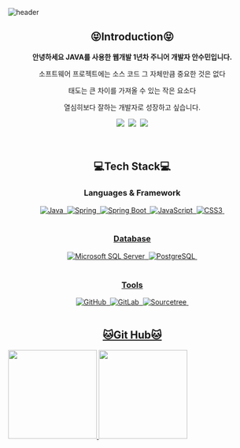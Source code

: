 
<!--
**SuminAnn/SuminAnn** is a ✨ _special_ ✨ repository because its `README.md` (this file) appears on your GitHub profile.

Here are some ideas to get you started:

- 🔭 I’m currently working on ...
- 🌱 I’m currently learning ...
- 👯 I’m looking to collaborate on ...
- 🤔 I’m looking for help with ...
- 💬 Ask me about ...
- 📫 How to reach me: ...
- 😄 Pronouns: ...
- ⚡ Fun fact: ...
-->

![header](https://capsule-render.vercel.app/api?type=slice&color=FFDC3C&height=300&section=header&text=SuminAnn&fontColor=0000FF&fontSize=90)

<h2 align=center>😝Introduction😝</h2>
<p align=center><strong>안녕하세요 JAVA를 사용한 웹개발 1년차 주니어 개발자 안수민입니다.</strong></p>
<p align=center>소프트웨어 프로젝트에는 소스 코드 그 자체만큼 중요한 것은 없다</p>
<p align=center>태도는 큰 차이를 가져올 수 있는 작은 요소다</p>
<p align=center>열심히보다 잘하는 개발자로 성장하고 싶습니다.</p>
<div align=center>
  <a href="https://create-imagination-from-say-no.tistory.com"><img src="https://img.shields.io/badge/Blog-000000?style=flat-square&logo=Blog&logoColor=white"/></a>&nbsp
  <a href="https://github.com/SuminAnn"><img src="https://img.shields.io/badge/annsumin2066@gmail.com-EA4335?style=flat-square&logo=Gmail&logoColor=white"/></a>&nbsp
  <a href="https://hits.seeyoufarm.com"><img src="https://hits.seeyoufarm.com/api/count/incr/badge.svg?url=https%3A%2F%2Fgithub.com%2FSuminAnn%2Fhit-counter&count_bg=%2379C83D&title_bg=%23555555&icon=github.svg&icon_color=%23E7E7E7&title=hits&edge_flat=false"/></a>
</div><br><br>


<h2 align=center>💻Tech Stack💻</h2>
<h3 align=center>Languages & Framework</h3>
<div align=center>
  <a href="https://github.com/SuminAnn"><img alt="Java" src ="https://img.shields.io/badge/Java-4169E1?&style=for-the-badge&logo=Java&logoColor=white"/>&nbsp
  <a href="https://github.com/SuminAnn"><img alt="Spring" src ="https://img.shields.io/badge/Spring-6DB33F?&style=for-the-badge&logo=Spring&logoColor=white"/>&nbsp
  <a href="https://github.com/SuminAnn"><img alt="Spring Boot" src ="https://img.shields.io/badge/Spring Boot-6DB33F.svg?&style=for-the-badge&logo=Spring Boot&logoColor=white"/>&nbsp
  <a href="https://github.com/SuminAnn"><img alt="JavaScript" src ="https://img.shields.io/badge/JavaScript-F7DF1E.svg?&style=for-the-badge&logo=JavaScript&logoColor=white"/>&nbsp
  <a href="https://github.com/SuminAnn"><img alt="CSS3" src ="https://img.shields.io/badge/CSS3-1572B6.svg?&style=for-the-badge&logo=CSS3&logoColor=white"/>&nbsp
</div><br>

<h3 align=center>Database</h3>
<div align=center>
  <a href="https://github.com/SuminAnn"><img alt="Microsoft SQL Server" src ="https://img.shields.io/badge/Microsoft SQL Server-CC2927.svg?&style=for-the-badge&logo=Microsoft SQL Server&logoColor=white"/>&nbsp
  <a href="https://github.com/SuminAnn"><img alt="PostgreSQL" src ="https://img.shields.io/badge/PostgreSQL-4169E1.svg?&style=for-the-badge&logo=PostgreSQL&logoColor=white"/>&nbsp
</div><br>

<h3 align=center>Tools</h3>
<div align=center>
  <a href="https://github.com/SuminAnn"><img alt="GitHub" src ="https://img.shields.io/badge/GitHub-181717.svg?&style=for-the-badge&logo=GitHub&logoColor=white"/>&nbsp
  <a href="https://github.com/SuminAnn"><img alt="GitLab" src ="https://img.shields.io/badge/GitLab-FC6D26.svg?&style=for-the-badge&logo=GitLab&logoColor=white"/>&nbsp
  <a href="https://github.com/SuminAnn"><img alt="Sourcetree" src ="https://img.shields.io/badge/Sourcetree-0052CC.svg?&style=for-the-badge&logo=Sourcetree&logoColor=white"/>&nbsp
</div><br>

<h2 align=center>🐱Git Hub🐱</h2>
<p>
  <img height="180em" src="https://github-readme-stats.vercel.app/api?username=SuminAnn&show_icons=true&theme="tokyonight">
  <img height="180em" src="https://github-readme-stats.vercel.app/api/top-langs/?username=SuminAnn&layout=compact&theme="tokyonight">
</p>
